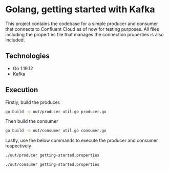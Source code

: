 
# Golang, getting started with Kafka 

This project contains the codebase for a simple producer and consumer that connects to Confluent Cloud as of now for testing purposes. All files including the properties file that manages the connection properties is also included.

## Technologies
- Go 1.19.12
- Kafka

## Execution

Firstly, build the producer.
```bash
go build -o out/producer util.go producer.go
```

Then build the consumer
```bash
go build -o out/consumer util.go consumer.go
```

Lastly, use the below commands to execute the producer and consumer respectively
```bash
./out/producer getting-started.properties
```
```bash
./out/consumer getting-started.properties 
```

